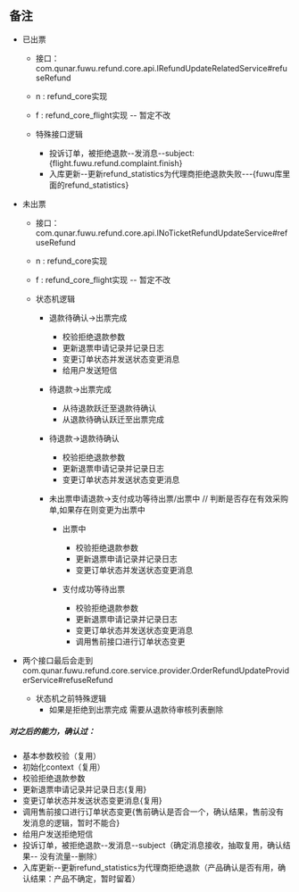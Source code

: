 

## 备注
- 已出票
  - 接口：com.qunar.fuwu.refund.core.api.IRefundUpdateRelatedService#refuseRefund
  - n : refund_core实现
  - f : refund_core_flight实现  -- 暂定不改

  - 特殊接口逻辑
    - 投诉订单，被拒绝退款--发消息--subject:{flight.fuwu.refund.complaint.finish}
    - 入库更新--更新refund_statistics为代理商拒绝退款失败---{fuwu库里面的refund_statistics}

- 未出票
  - 接口：com.qunar.fuwu.refund.core.api.INoTicketRefundUpdateService#refuseRefund
  - n : refund_core实现
  - f : refund_core_flight实现  -- 暂定不改

  - 状态机逻辑
    - 退款待确认->出票完成
      - 校验拒绝退款参数
      - 更新退票申请记录并记录日志
      - 变更订单状态并发送状态变更消息
      - 给用户发送短信

    - 待退款->出票完成  
      - 从待退款跃迁至退款待确认
      - 从退款待确认跃迁至出票完成

    - 待退款->退款待确认
      - 校验拒绝退款参数
      - 更新退票申请记录并记录日志
      - 变更订单状态并发送状态变更消息

    - 未出票申请退款->支付成功等待出票/出票中  // 判断是否存在有效采购单,如果存在则变更为出票中
      - 出票中
        - 校验拒绝退款参数
        - 更新退票申请记录并记录日志
        - 变更订单状态并发送状态变更消息

      - 支付成功等待出票
        - 校验拒绝退款参数
        - 更新退票申请记录并记录日志
        - 变更订单状态并发送状态变更消息
        - 调用售前接口进行订单状态变更

- 两个接口最后会走到  com.qunar.fuwu.refund.core.service.provider.OrderRefundUpdateProviderService#refuseRefund
  - 状态机之前特殊逻辑
    - 如果是拒绝到出票完成 需要从退款待审核列表删除



##### 对之后的能力，确认过：
- 基本参数校验（复用）
- 初始化context（复用）
- 校验拒绝退款参数
- 更新退票申请记录并记录日志{复用}
- 变更订单状态并发送状态变更消息{复用}
- 调用售前接口进行订单状态变更{售前确认是否合一个，确认结果，售前没有发消息的逻辑，暂时不能合}
- 给用户发送拒绝短信
- 投诉订单，被拒绝退款--发消息--subject（确定消息接收，抽取复用，确认结果-- 没有流量--删除）
- 入库更新--更新refund_statistics为代理商拒绝退款（产品确认是否有用，确认结果：产品不确定，暂时留着）
